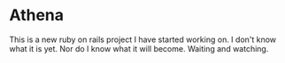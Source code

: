 Athena
======

This is a new ruby on rails project I have started working on. I don't know what it is yet. Nor do I know what it will become. Waiting and watching.
